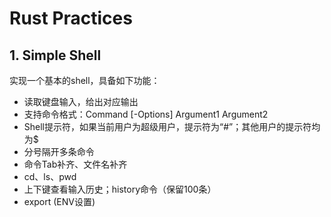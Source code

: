# Rust Practices

## 1. Simple Shell
实现一个基本的shell，具备如下功能：

- 读取键盘输入，给出对应输出
- 支持命令格式：Command [-Options] Argument1 Argument2
- Shell提示符，如果当前用户为超级用户，提示符为“#”；其他用户的提示符均为$
- 分号隔开多条命令
- 命令Tab补齐、文件名补齐
- cd、ls、pwd
- 上下键查看输入历史；history命令（保留100条）
- export (ENV设置)